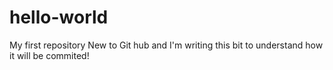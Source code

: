 # hello-world
My first repository
New to Git hub and I'm writing this bit to understand how it will be commited!
